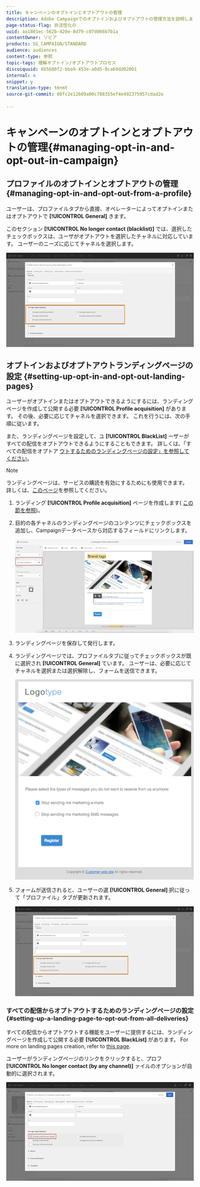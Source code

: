 ```yaml
---
title: キャンペーンのオプトインとオプトアウトの管理
description: Adobe Campaignでのオプトインおよびオプトアウトの管理方法を説明します。
page-status-flag: 非活性化の
uuid: aa1801ec-562b-420e-8d79-c07d066b7b1a
contentOwner: ソビア
products: SG_CAMPAIGN/STANDARD
audience: audiences
content-type: 参照
topic-tags: 理解オプトイン/オプトアウトプロセス
discoiquuid: 6b5680f2-bba9-453e-a0d5-8ca69dd02001
internal: n
snippet: y
translation-type: tm+mt
source-git-commit: 00fc2e12669a00c788355ef4e492375957cdad2e

---
```



# キャンペーンのオプトインとオプトアウトの管理{#managing-opt-in-and-opt-out-in-campaign}

## プロファイルのオプトインとオプトアウトの管理 {#managing-opt-in-and-opt-out-from-a-profile}

ユーザーは、プロファイルタブから直接、オペレーターによってオプトインまたはオプトアウトで **[!UICONTROL General]** きます。

このセクション **[!UICONTROL No longer contact (blacklist)]** では、選択したチェックボックスは、ユーザがオプトアウトを選択したチャネルに対応しています。 ユーザーのニーズに応じてチャネルを選択します。

![](assets/optin_landingpage_3.png)

## オプトインおよびオプトアウトランディングページの設定 {#setting-up-opt-in-and-opt-out-landing-pages}

ユーザーがオプトインまたはオプトアウトできるようにするには、ランディングページを作成して公開する必要 **[!UICONTROL Profile acquisition]** があります。 その後、必要に応じてチャネルを選択できます。 これを行うには、次の手順に従います。

また、ランディングページを設定して、ユ **[!UICONTROL BlackList]** ーザーがすべての配信をオプトアウトできるようにすることもできます。 詳しくは、「すべての配信をオプトア [ウトするためのランディングページの設定」を参照してください](#setting-up-a-landing-page-to-opt-out-from-all-deliveries)。

>[!NOTE]
>
>ランディングページは、サービスの購読を有効にするためにも使用できます。 詳しくは、[このページ](../../channels/using/designing-a-landing-page.md#linking-a-form-to-a-service)を参照してください。

1. ランディング **[!UICONTROL Profile acquisition]** ページを作成します( [この節を参照](../../channels/using/about-landing-pages.md))。
1. 目的の各チャネルのランディングページのコンテンツにチェックボックスを追加し、Campaignデータベースから対応するフィールドにリンクします。

   ![](assets/optin_landingpage_1.png)

1. ランディングページを保存して発行します。
1. ランディングページでは、プロファイルタブに従ってチェックボックスが既に選択され **[!UICONTROL General]** ています。 ユーザーは、必要に応じてチャネルを選択または選択解除し、フォームを送信できます。

   ![](assets/optin_landingpage_2.png)

1. フォームが送信されると、ユーザーの選 **[!UICONTROL General]** 択に従って「プロファイル」タブが更新されます。

   ![](assets/optin_landingpage_3.png)

### すべての配信からオプトアウトするためのランディングページの設定 {#setting-up-a-landing-page-to-opt-out-from-all-deliveries}

すべての配信からオプトアウトする機能をユーザーに提供するには、ランディングページを作成して公開する必要 **[!UICONTROL BlackList]** があります。 For more on landing pages creation, refer to [this page](../../channels/using/about-landing-pages.md).

ユーザーがランディングページのリンクをクリックすると、プロフ **[!UICONTROL No longer contact (by any channel)]** ァイルのオプションが自動的に選択されます。

![](assets/blacklisting_allchannels.png)


